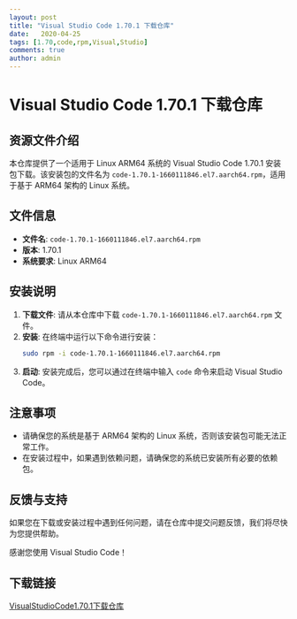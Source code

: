 ```yaml
---
layout: post
title: "Visual Studio Code 1.70.1 下载仓库"
date:   2020-04-25
tags: [1.70,code,rpm,Visual,Studio]
comments: true
author: admin
---
```

# Visual Studio Code 1.70.1 下载仓库

## 资源文件介绍

本仓库提供了一个适用于 Linux ARM64 系统的 Visual Studio Code 1.70.1 安装包下载。该安装包的文件名为 `code-1.70.1-1660111846.el7.aarch64.rpm`，适用于基于 ARM64 架构的 Linux 系统。

## 文件信息

- **文件名**: `code-1.70.1-1660111846.el7.aarch64.rpm`
- **版本**: 1.70.1
- **系统要求**: Linux ARM64

## 安装说明

1. **下载文件**: 请从本仓库中下载 `code-1.70.1-1660111846.el7.aarch64.rpm` 文件。
2. **安装**: 在终端中运行以下命令进行安装：
   ```bash
   sudo rpm -i code-1.70.1-1660111846.el7.aarch64.rpm
   ```
3. **启动**: 安装完成后，您可以通过在终端中输入 `code` 命令来启动 Visual Studio Code。

## 注意事项

- 请确保您的系统是基于 ARM64 架构的 Linux 系统，否则该安装包可能无法正常工作。
- 在安装过程中，如果遇到依赖问题，请确保您的系统已安装所有必要的依赖包。

## 反馈与支持

如果您在下载或安装过程中遇到任何问题，请在仓库中提交问题反馈，我们将尽快为您提供帮助。

感谢您使用 Visual Studio Code！

## 下载链接

[VisualStudioCode1.70.1下载仓库](https://pan.quark.cn/s/ff5c72738dc4)